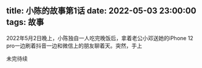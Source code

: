 title: 小陈的故事第1话
date: 2022-05-03 23:00:00
tags: 故事
---
  2022年5月2日晚上，小陈独自一人吃完晚饭后，拿着老公小邓送她的iPhone 12 pro一边刷着抖音一边和微信上的朋友聊着天。突然，手上
  
  
  
  
  未完待续
